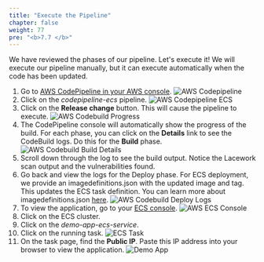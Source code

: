 ```yaml
---
title: "Execute the Pipeline"
chapter: false
weight: 77
pre: "<b>7.7 </b>"
---
```


We have reviewed the phases of our pipeline. Let's execute it! We will execute our pipeline manually, but it can execute automatically when the code has been updated.

1. Go to [AWS CodePipeline in your AWS console](https://console.aws.amazon.com/codesuite/codepipeline/pipelines).
   ![AWS Codepipeline](/images/aws-codepipeline.png)
2. Click on the _codepipeline-ecs_ pipeline.
   ![AWS Codepipeline ECS](/images/aws-codepipeline-ecs.png)
3. Click on the **Release change** button. This will cause the pipeline to execute.
   ![AWS Codebuild Progress](/images/aws-codebuild-progress.png)
4. The CodePipeline console will automatically show the progress of the build. For each phase, you can click on the **Details** link to see the CodeBuild logs. Do this for the **Build** phase.
   ![AWS Codebuild Build Details](/images/aws-codebuild-build-details.png)
5. Scroll down through the log to see the build output. Notice the Lacework scan output and the vulnerabilities found.
6. Go back and view the logs for the Deploy phase. For ECS deployment, we provide an imagedefinitions.json with the updated image and tag. This updates the ECS task definition. You can learn more about imagedefinitions.json [here](https://docs.aws.amazon.com/codepipeline/latest/userguide/file-reference.html#pipelines-create-image-definitions).
   ![AWS Codebuild Deploy Logs](/images/aws-codebuild-deploy-ecs-log.png)
7. To view the application, go to your [ECS console](https://us-west-2.console.aws.amazon.com/ecs/home).
   ![AWS ECS Console](/images/aws-ecs-console.png)
8. Click on the ECS cluster.
9. Click on the _demo-app-ecs-service_.
10. Click on the running task.
    ![ECS Task](/images/aws-ecs-task.png)
11. On the task page, find the **Public IP**. Paste this IP address into your browser to view the application.
    ![Demo App](/images/demo-app.png)